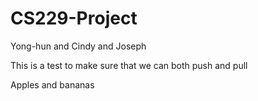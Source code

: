 # CS229-Project
Yong-hun and Cindy and Joseph

This is a test to make sure that we can both push and pull

Apples and bananas
